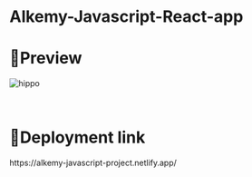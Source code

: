 # Alkemy-Javascript-React-app


<h1>📌Preview</h1>

![hippo](https://s6.gifyu.com/images/AnimationHQ.gif)

<br>
<h1>📌Deployment link</h1>
https://alkemy-javascript-project.netlify.app/
